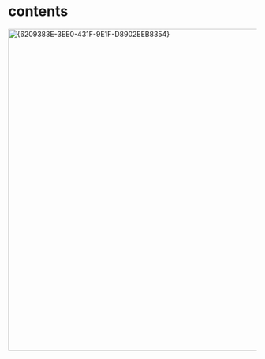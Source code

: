 # contents

<img width="1509" height="654" alt="{6209383E-3EE0-431F-9E1F-D8902EEB8354}" src="https://github.com/user-attachments/assets/1e02026c-d3f5-41c9-a510-d2720c9e92d6" />

